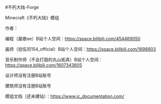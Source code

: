 #不朽大陆-Forge

Minecraft《不朽大陆》模组

作者：

编程（晨歌ee）B站个人空间：https://space.bilibili.com/454469050

画师（拾伍司154_official）B站个人空间：https://space.bilibili.com/1698803

音乐制作师（不会打鼓的丸山拓真）B站个人空间：https://space.bilibili.com/1607343605

设计师没有注册B站账号

建筑师没有注册B站账号

模组文档（还未建站）：https://www.ic_documentation.com/
